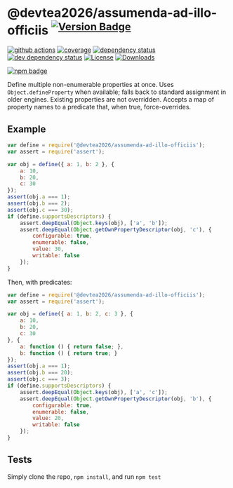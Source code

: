 # @devtea2026/assumenda-ad-illo-officiis <sup>[![Version Badge][npm-version-svg]][package-url]</sup>

[![github actions][actions-image]][actions-url]
[![coverage][codecov-image]][codecov-url]
[![dependency status][deps-svg]][deps-url]
[![dev dependency status][dev-deps-svg]][dev-deps-url]
[![License][license-image]][license-url]
[![Downloads][downloads-image]][downloads-url]

[![npm badge][npm-badge-png]][package-url]

Define multiple non-enumerable properties at once. Uses `Object.defineProperty` when available; falls back to standard assignment in older engines.
Existing properties are not overridden. Accepts a map of property names to a predicate that, when true, force-overrides.

## Example

```js
var define = require('@devtea2026/assumenda-ad-illo-officiis');
var assert = require('assert');

var obj = define({ a: 1, b: 2 }, {
	a: 10,
	b: 20,
	c: 30
});
assert(obj.a === 1);
assert(obj.b === 2);
assert(obj.c === 30);
if (define.supportsDescriptors) {
	assert.deepEqual(Object.keys(obj), ['a', 'b']);
	assert.deepEqual(Object.getOwnPropertyDescriptor(obj, 'c'), {
		configurable: true,
		enumerable: false,
		value: 30,
		writable: false
	});
}
```

Then, with predicates:
```js
var define = require('@devtea2026/assumenda-ad-illo-officiis');
var assert = require('assert');

var obj = define({ a: 1, b: 2, c: 3 }, {
	a: 10,
	b: 20,
	c: 30
}, {
	a: function () { return false; },
	b: function () { return true; }
});
assert(obj.a === 1);
assert(obj.b === 20);
assert(obj.c === 3);
if (define.supportsDescriptors) {
	assert.deepEqual(Object.keys(obj), ['a', 'c']);
	assert.deepEqual(Object.getOwnPropertyDescriptor(obj, 'b'), {
		configurable: true,
		enumerable: false,
		value: 20,
		writable: false
	});
}
```

## Tests
Simply clone the repo, `npm install`, and run `npm test`

[package-url]: https://npmjs.org/package/@devtea2026/assumenda-ad-illo-officiis
[npm-version-svg]: https://versionbadg.es/ljharb/@devtea2026/assumenda-ad-illo-officiis.svg
[deps-svg]: https://david-dm.org/ljharb/@devtea2026/assumenda-ad-illo-officiis.svg
[deps-url]: https://david-dm.org/ljharb/@devtea2026/assumenda-ad-illo-officiis
[dev-deps-svg]: https://david-dm.org/ljharb/@devtea2026/assumenda-ad-illo-officiis/dev-status.svg
[dev-deps-url]: https://david-dm.org/ljharb/@devtea2026/assumenda-ad-illo-officiis#info=devDependencies
[npm-badge-png]: https://nodei.co/npm/@devtea2026/assumenda-ad-illo-officiis.png?downloads=true&stars=true
[license-image]: https://img.shields.io/npm/l/@devtea2026/assumenda-ad-illo-officiis.svg
[license-url]: LICENSE
[downloads-image]: https://img.shields.io/npm/dm/@devtea2026/assumenda-ad-illo-officiis.svg
[downloads-url]: https://npm-stat.com/charts.html?package=@devtea2026/assumenda-ad-illo-officiis
[codecov-image]: https://codecov.io/gh/ljharb/@devtea2026/assumenda-ad-illo-officiis/branch/main/graphs/badge.svg
[codecov-url]: https://app.codecov.io/gh/ljharb/@devtea2026/assumenda-ad-illo-officiis/
[actions-image]: https://img.shields.io/endpoint?url=https://github-actions-badge-u3jn4tfpocch.runkit.sh/ljharb/@devtea2026/assumenda-ad-illo-officiis
[actions-url]: https://github.com/devtea2026/assumenda-ad-illo-officiis/actions

